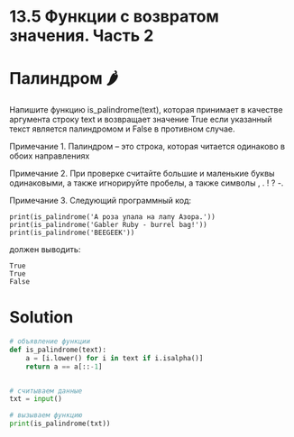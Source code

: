 # 13.5 Функции с возвратом значения. Часть 2

# Палиндром 🌶️

Напишите функцию is_palindrome(text), которая принимает в качестве аргумента строку text и возвращает значение True если
указанный текст является палиндромом и False в противном случае.

Примечание 1. Палиндром – это строка, которая читается одинаково в обоих направлениях

Примечание 2. При проверке считайте большие и маленькие буквы одинаковыми, а также игнорируйте пробелы, а также символы
, . ! ? -.

Примечание 3. Следующий программный код:

```
print(is_palindrome('А роза упала на лапу Азора.'))
print(is_palindrome('Gabler Ruby - burrel bag!'))
print(is_palindrome('BEEGEEK'))
```

должен выводить:

```
True
True
False
```

# Solution

```python
# объявление функции
def is_palindrome(text):
    a = [i.lower() for i in text if i.isalpha()]
    return a == a[::-1]


# считываем данные
txt = input()

# вызываем функцию
print(is_palindrome(txt))
```